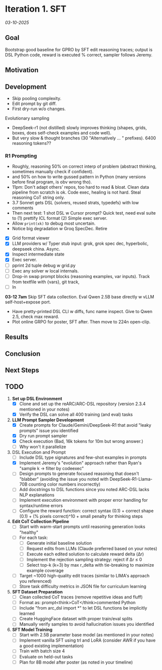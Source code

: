 # Iteration 1. SFT

_03-10-2025_

## Goal

Bootstrap good baseline for GPRO by SFT edit reasoning traces; output is DSL Python code, reward is executed % correct, sampler follows Jeremy. 

## Motivation

## Development
- Skip pooling complexity.
- Edit prompt by git diff.
- First dry-run w/o changes.

Evolutionary sampling
- DeepSeek-r1 (not distilled) slowly improves thinking (shapes, grids, boxes, does self-check examples and code well).
- But very slow & thought branches (30 "Alternatively ... " prefixes). 6400 reasoning tokens??

### R1 Prompting
- Roughly, reasoning 50% on correct interp of problem (abstract thinking, sometimes manually check if confident).
- and 50% on how to write gussed pattern in Python (many versions before final program, is obv wrong tho).  
- 11pm: Don't adapt others' repos, too hard to read & bloat. Clean data pipeline from scratch is ok. Code exec, healing is not hard. Steal reasoning CoT string only. 
- 3.7 Sonnet gets DSL {solvers, reused strats, typedefs} with low comments 
- Then next test: 1 shot DSL w Cursor prompt? Quick test, need eval suite to (1) prettify ICL format (2) Simple exec server.
- Allow `print(xk)` to debug most uncertain.
- Notice big degradation w Groq SpecDec. Retire

- [x] Grid format viewer
- [x] LLM providers w/ Typer stub input: grok, grok spec dec, hyperbolic, deepseek china. Async.
- [x] Inspect intermediate state
- [x] Exec server.
- [ ] pprint 2d tuple debug w grid.py
- [ ] Exec any solver w local internals.
- [ ] Drop-in swap prompt blocks (reasoning examples, var inputs). Track from textfile with {vars}, git track, 
- [ ] In

**03-12 7am**
Skip SFT data collection. Eval Qwen 2.5B base directly w vLLM self-host+expose port.
- Have pretty-printed DSL CLI w diffs, func name inspect. Give to Qwen 2.5, check max reward.
- Plot online GRPO for poster, SFT after. Then move to 224n open-clip. 

## Results


## Conclusion

## Next Steps

## TODO

1. **Set up DSL Environment**
   - [x] Clone and set up the reARC/ARC-DSL repository (version 2.3.4 mentioned in your notes)
   - [x] Verify the DSL can solve all 400 training (and eval) tasks

2. **LLM Prompt Sampler Development**
   - [x] Create prompts for Claude/Gemini/DeepSeek-R1 that avoid "leaky prompts" issue you identified
   - [x] Dry run prompt sampler
   - [x] Check execution (Bad, 16k tokens for 10m but wrong answer.)
   - [ ] Why won't it parallelize

3. DSL Execution and Prompt
   - [ ] Include DSL type signatures and few-shot examples in prompts
   - [x] Implement Jeremy's "evolution" approach rather than Ryan's "sample k -> filter by codeexec"
   - [ ] Design prompts to generate focused reasoning that doesn't "blabber" (avoiding the issue you noted with DeepSeek-R1-Llama-70B counting color numbers incorrectly)
   - [ ] Add docstrings to DSL functions since you noted ARC-DSL lacks NLP explanations
   - [ ] Implement execution environment with proper error handling for syntax/runtime errors
   - [ ] Configure the reward function: correct syntax (0.1) + correct shape (0.1) + (% pixels correct)^10 + small penalty for thinking steps

4. **Edit CoT Collection Pipeline**
   - [ ] Start with warm-start prompts until reasoning generation looks "healthy"
   - [ ] For each task:
     - [ ] Generate initial baseline solution
     - [ ] Request edits from LLMs (Claude preferred based on your notes)
     - [ ] Execute each edited solution to calculate reward delta (Δr)
     - [ ] Implement the rejection sampling strategy: reject if Δr ≤ 0
     - [ ] Select top-k (k=3) by max r_delta with tie-breaking to maximize example coverage
   - [ ] Target ~1000 high-quality edit traces (similar to LIMA's approach you referenced)
   - [ ] Store task difficulty metrics in JSON file for curriculum learning

5. **SFT Dataset Preparation**
   - [ ] Clean collected CoT traces (remove repetitive ideas and fluff)
   - [ ] Format as: prompt\<think>CoT\</think>commented Python
   - [ ] Include "from arc_dsl import *" to let DSL functions be implicitly learned
   - [ ] Create HuggingFace dataset with proper train/eval splits
   - [ ] Manually verify samples to avoid hallucination issues you identified

6. **SFT Model Training**
   - [ ] Start with 2.5B parameter base model (as mentioned in your notes)
   - [ ] Implement vanilla SFT using trl and LoRA (consider AWR if you have a good existing implementation)
   - [ ] Train with batch size 4
   - [ ] Evaluate on held-out tasks
   - [ ] Plan for 8B model after poster (as noted in your timeline)